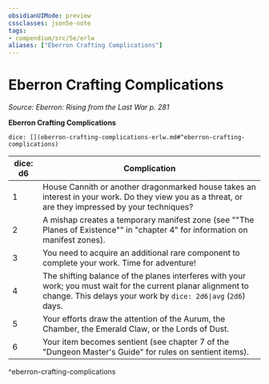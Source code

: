 ```yaml
---
obsidianUIMode: preview
cssclasses: json5e-note
tags:
- compendium/src/5e/erlw
aliases: ["Eberron Crafting Complications"]
---
```

# Eberron Crafting Complications
*Source: Eberron: Rising from the Last War p. 281* 

**Eberron Crafting Complications**

`dice: [](eberron-crafting-complications-erlw.md#^eberron-crafting-complications)`

| dice: d6 | Complication |
|----------|--------------|
| 1 | House Cannith or another dragonmarked house takes an interest in your work. Do they view you as a threat, or are they impressed by your techniques? |
| 2 | A mishap creates a temporary manifest zone (see ""The Planes of Existence"" in "chapter 4" for information on manifest zones). |
| 3 | You need to acquire an additional rare component to complete your work. Time for adventure! |
| 4 | The shifting balance of the planes interferes with your work; you must wait for the current planar alignment to change. This delays your work by `dice: 2d6\|avg` (`2d6`) days. |
| 5 | Your efforts draw the attention of the Aurum, the Chamber, the Emerald Claw, or the Lords of Dust. |
| 6 | Your item becomes sentient (see chapter 7 of the "Dungeon Master's Guide" for rules on sentient items). |
^eberron-crafting-complications